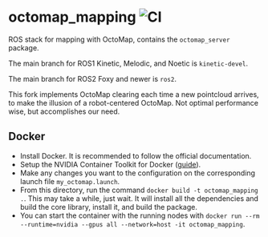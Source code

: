 octomap_mapping ![CI](https://github.com/OctoMap/octomap_mapping/workflows/CI/badge.svg)
===============

ROS stack for mapping with OctoMap, contains the `octomap_server` package.

The main branch for ROS1 Kinetic, Melodic, and Noetic is `kinetic-devel`.

The main branch for ROS2 Foxy and newer is `ros2`.

This fork implements OctoMap clearing each time a new pointcloud arrives, to make the illusion of a robot-centered OctoMap. Not optimal performance wise, but accomplishes our need.

## Docker
- Install Docker. It is recommended to follow the official documentation.
- Setup the NVIDIA Container Toolkit for Docker ([guide](https://docs.nvidia.com/datacenter/cloud-native/container-toolkit/install-guide.html#install-guide)).
- Make any changes you want to the configuration on the corresponding launch file `my_octomap.launch`.
- From this directory, run the command ```docker build -t octomap_mapping .```. This may take a while, just wait. It will install all the dependencies and build the core library, install it, and build the package.
- You can start the container with the running nodes with `docker run --rm --runtime=nvidia --gpus all --network=host -it octomap_mapping`.